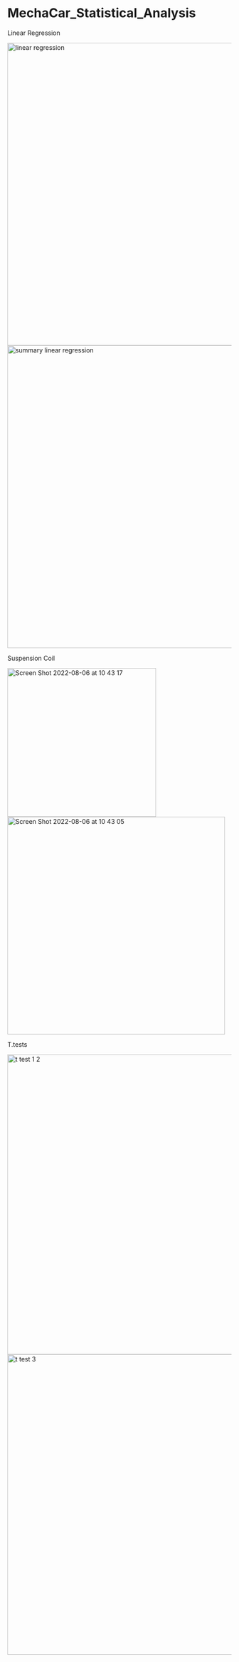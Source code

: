 # MechaCar_Statistical_Analysis

Linear Regression

<img width="680" alt="linear regression" src="https://user-images.githubusercontent.com/103851131/183259149-cc116365-6b6d-4b13-81ea-3dd37ba48698.png">

<img width="680" alt="summary linear regression" src="https://user-images.githubusercontent.com/103851131/183259152-982f1278-b374-4de6-9bb6-2c56c5072d85.png">


Suspension Coil

<img width="334" alt="Screen Shot 2022-08-06 at 10 43 17" src="https://user-images.githubusercontent.com/103851131/183260052-e6447ede-885c-4b75-9710-b90e686291d2.png">

<img width="489" alt="Screen Shot 2022-08-06 at 10 43 05" src="https://user-images.githubusercontent.com/103851131/183260059-084e36df-cde6-44cc-8f93-59549ba33569.png">


T.tests

<img width="674" alt="t test 1 2" src="https://user-images.githubusercontent.com/103851131/183260802-889156a2-4e9f-41ca-b4a0-541130b21811.png">

<img width="675" alt="t test 3" src="https://user-images.githubusercontent.com/103851131/183260803-1ebfd0e6-9b28-4ae4-bd0e-9eb950b5b366.png">
